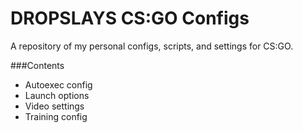 # DROPSLAYS CS:GO Configs
A repository of my personal configs, scripts, and settings for CS:GO.

###Contents
- Autoexec config
- Launch options
- Video settings
- Training config
